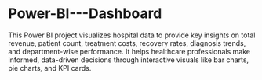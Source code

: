 # Power-BI---Dashboard
This Power BI project visualizes hospital data to provide key insights on total revenue, patient count, treatment costs, recovery rates, diagnosis trends, and department-wise performance. It helps healthcare professionals make informed, data-driven decisions through interactive visuals like bar charts, pie charts, and KPI cards.

